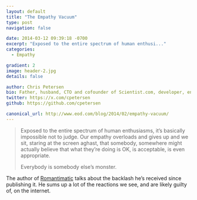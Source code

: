 ```yaml
---
layout: default
title: "The Empathy Vacuum"
type: post
navigation: false

date: 2014-03-12 09:39:18 -0700
excerpt: "Exposed to the entire spectrum of human enthusi..."
categories:
  - Empathy

gradient: 2
image: header-2.jpg
details: false

author: Chris Petersen
bio: Father, husband, CTO and cofounder of Scientist.com, developer, entrepreneur and technologist.
twitter: https://x.com/cpetersen
github: https://github.com/cpetersen

canonical_url: http://www.eod.com/blog/2014/02/empathy-vacuum/
---
```





 >  Exposed to the entire spectrum of human enthusiasms, it’s basically impossible not to judge. Our empathy overloads and gives up and we sit, staring at the screen aghast, that somebody, somewhere might actually believe that what they’re doing is OK, is acceptable, is even appropriate.
 >
 >  Everybody is somebody else’s monster.

 The author of   [Romantimatic](http://romantimatic.com)   talks about the backlash he’s received since publishing it. He sums up a lot of the reactions we see, and are likely guilty of, on the internet.
